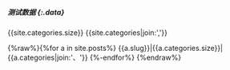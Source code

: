 ##### 测试数据 {:.data}

{{site.categories.size}}
{{site.categories|join:','}}

{%raw%}{%for a in site.posts%}
{{a.slug}}|{{a.categories.size}}|{{a.categories|join:'、'}}
{%-endfor%}
{%endraw%}

